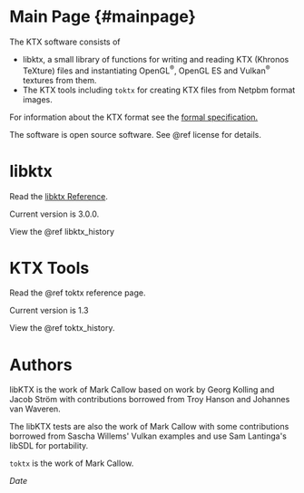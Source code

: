 Main Page        {#mainpage}
=========

The KTX software consists of
- libktx, a small library of functions for writing and reading KTX (Khronos TeXture)
  files and instantiating OpenGL<sup>&reg;</sup>, OpenGL ES and Vulkan<sup>&reg;</sup>
  textures from them.
- The KTX tools including `toktx` for creating KTX files from Netpbm format images.

For information about the KTX format see the
<a href="http://www.khronos.org/opengles/sdk/tools/KTX/file_format_spec/">
formal specification.</a>

The software is open source software. See @ref license for details.

libktx
======

Read the [libktx Reference](libktx/index.html).

Current version is 3.0.0.

View the @ref libktx_history

KTX Tools
=========

Read the @ref toktx reference page.

Current version is 1.3

View the @ref toktx_history.

Authors
=======

libKTX is the work of Mark Callow based on work by Georg Kolling and Jacob
Ström with contributions borrowed from Troy Hanson and Johannes van Waveren.

The libKTX tests are also the work of Mark Callow with some contributions
borrowed from Sascha Willems' Vulkan examples and use Sam Lantinga's libSDL
for portability.

`toktx` is the work of Mark Callow.

$Date$

